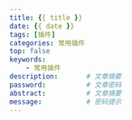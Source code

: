 ```yaml
---
title: {{ title }}
date: {{ date }}
tags: [插件] 
categories: 常用插件
top: false
keywords:
    - 常用插件
description:       # 文章摘要
password:          # 文章密码
abstract:          # 文章摘要
message:           # 密码提示
---
```

